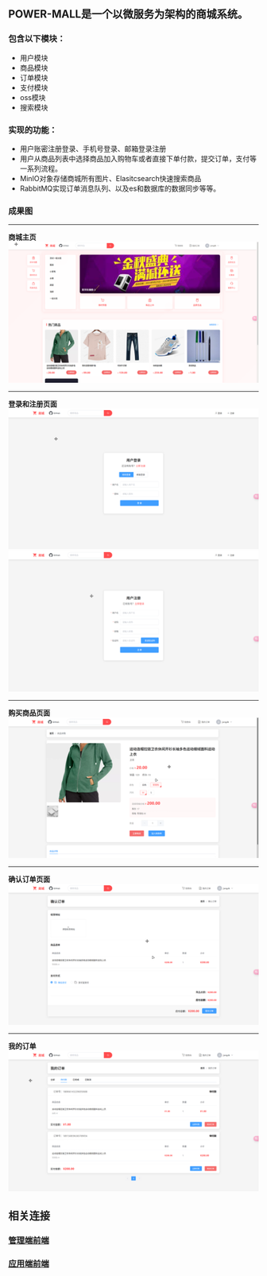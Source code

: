 ## POWER-MALL是一个以微服务为架构的商城系统。
### 包含以下模块：
- 用户模块
- 商品模块
- 订单模块
- 支付模块
- oss模块
- 搜索模块
### 实现的功能：
- 用户账密注册登录、手机号登录、邮箱登录注册
- 用户从商品列表中选择商品加入购物车或者直接下单付款，提交订单，支付等一系列流程。
- MinIO对象存储商城所有图片、Elasitcsearch快速搜索商品
- RabbitMQ实现订单消息队列、以及es和数据库的数据同步等等。
### 成果图
___
**商城主页**
![img](doc/pictures/img.png)
___
**登录和注册页面**
![img_1](doc/pictures/img_1.png)
![img_2](doc/pictures/img_2.png)
___
**购买商品页面**
![img_3](doc/pictures/img_3.png)
___
**确认订单页面**
![img_4](doc/pictures/img_4.png)
___
**我的订单**
![img_5](doc/pictures/img_5.png)
## 相关连接
### [管理端前端](https://github.com/jiangdengke/power-mall-fronted-admin)
### [应用端前端](https://github.com/jiangdengke/power-mall-fronted-user)

